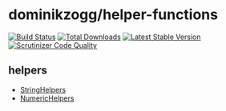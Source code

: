 # dominikzogg/helper-functions

[![Build Status](https://api.travis-ci.org/dominikzogg/helper-functions.png?branch=master)](https://travis-ci.org/dominikzogg/helper-functions)
[![Total Downloads](https://poser.pugx.org/dominikzogg/helper-functions/downloads.png)](https://packagist.org/packages/dominikzogg/helper-functions)
[![Latest Stable Version](https://poser.pugx.org/dominikzogg/helper-functions/v/stable.png)](https://packagist.org/packages/dominikzogg/helper-functions)
[![Scrutinizer Code Quality](https://scrutinizer-ci.com/g/dominikzogg/helper-functions/badges/quality-score.png?b=master)](https://scrutinizer-ci.com/g/dominikzogg/helper-functions/?branch=master)

## helpers

 * [StringHelpers][1]
 * [NumericHelpers][2]


[1]: docs/StringHelpers.md
[2]: docs/NumericHelpers.md